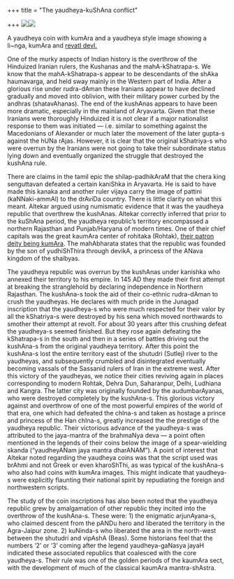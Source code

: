 +++
title = "The yaudheya-kuShAna conflict"

+++
[![](https://i2.wp.com/bp3.blogger.com/_ZhvcTTaaD_4/RkX2CI9MdMI/AAAAAAAAAIE/x09T7hkNyxU/s320/kumAra_coin.jpg)](http://bp3.blogger.com/_ZhvcTTaaD_4/RkX2CI9MdMI/AAAAAAAAAIE/x09T7hkNyxU/s1600-h/kumAra_coin.jpg)[![](https://i2.wp.com/bp1.blogger.com/_ZhvcTTaaD_4/RkX2Co9MdNI/AAAAAAAAAIM/Jp-ytnai-78/s320/kumAra_saramA.jpg)](http://bp1.blogger.com/_ZhvcTTaaD_4/RkX2Co9MdNI/AAAAAAAAAIM/Jp-ytnai-78/s1600-h/kumAra_saramA.jpg)

A yaudheya coin with kumAra and a yaudheya style image showing a
li\~nga, kumAra and [revatI
devI.](http://manasataramgini.wordpress.com/2006/10/akhyana-of-skanda-patni.html)

One of the murky aspects of Indian history is the overthrow of the
Hinduized Iranian rulers, the Kushanas and the mahA-kShatrapa-s. We know
that the mahA-kShatrapa-s appear to be descendants of the shAka
haumavarga, and held sway mainly in the Western part of India. After a
glorious rise under rudra-dAman these Iranians appear to have declined
gradually and moved into oblivion, with their military power curbed by
the andhras (shatavAhanas). The end of the kushAnas appears to have been
more dramatic, especially in the mainland of Aryavarta. Given that these
Iranians were thoroughly Hinduized it is not clear if a major
nationalist response to them was initiated — i.e. similar to something
against the Macedonians of Alexander or much later the movement of the
later gupta-s against the hUNa rAjas. However, it is clear that the
original kShatriya-s who were overrun by the Iranians were not going to
take their subordinate status lying down and eventually organized the
struggle that destroyed the kushAna rule.

There are claims in the tamil epic the shilap-padhikAraM that the chera
king senguttavan defeated a certain kaniShka in Aryavarta. He is said to
have made this kanaka and another ruler vijaya carry the image of
pattini (kaNNaki-ammAl) to the drAviDa country. There is little clarity
on what this meant. Altekar argued using numismatic evidence that it was
the yaudheya republic that overthrew the kushAnas. Altekar correctly
inferred that prior to the kuShAna period, the yaudheya republic’s
territory encompassed a northern Rajasthan and Punjab/Haryana of modern
times. One of their chief capitals was the great kaumAra center of
rohitaka (Rohtak), [their patron deity being
kumAra](http://manasataramgini.wordpress.com/2005/10/royal-kumara-worshippers.html).
The mahAbharata states that the republic was founded by the son of
yudhiShThira through devikA, a princess of the ANava kingdom of the
shaibyas.

The yaudheya republic was overrun by the kushAnas under kanishka who
annexed their territory to his empire. In 145 AD they made their first
attempt at breaking the stranglehold by declaring independence in
Northern Rajasthan. The kushAna-s took the aid of their co-ethnic
rudra-dAman to crush the yaudheyas. He declares with much pride in the
Junagad inscription that the yaudheya-s who were much respected for
their valor by all the kShatriya-s were destroyed by his sena which
moved northwards to smother their attempt at revolt. For about 30 years
after this crushing defeat the yaudheya-s seemed finished. But they rose
again defeating the kShatrapa-s in the south and then in a series of
battles driving out the kushAna-s from the original yaudheya territory.
After this point the kushAna-s lost the entire territory east of the
shutudri (Sutlej) river to the yaudheyas, and subsequently crumbled and
disintegrated eventually becoming vassals of the Sassanid rulers of Iran
in the extreme west. After this victory of the yaudheyas, we notice
their cities reviving again in places corresponding to modern Rohtak,
Dehra Dun, Saharanpur, Delhi, Ludhiana and Kangra. The latter city was
originally founded by the audumbarAyanas, who were destroyed completely
by the kushAna-s. This glorious victory against and overthrow of one of
the most powerful empires of the world of that era, one which had
defeated the chIna-s and taken as hostage a prince and princess of the
Han chIna-s, greatly increased the the prestige of the yaudheya
republic. Their victorious advance of the yaudheya-s was attributed to
the jaya-mantra of the brahmaNya deva — a point often mentioned in the
legends of their coins below the image of a spear-wielding skanda
(“yaudheyANam jaya mantra dharANAM”). A point of interest that Altekar
noted regarding the yaudheya coins was that the script used was brAhmi
and not Greek or even kharoShThi, as was typical of the kushAna-s who
also had coins with kumAra images. This might indicate that yaudheya-s
were explicitly flaunting their national spirit by repudiating the
foreign and northwestern scripts.

The study of the coin inscriptions has also been noted that the yaudheya
republic grew by amalgamation of other republic they incited into the
overthrow of the kushAna-s. These were: 1) the enigmatic arjunAyana-s,
who claimed descent from the pANDu hero and liberated the territory in
the Agra-Jaipur zone. 2) kuNinda-s who liberated the area in the
north-west between the shutudri and vipAshA (Beas). Some historians feel
that the numbers ‘2’ or ‘3’ coming after the legend yaudheya-gaNasya
jayaH indicated these associated republics that coalesced with the core
yaudheya-s. Their rule was one of the golden periods of the kaumAra
sect, with the development of much of the classical kaumAra
mantra-shAstra.
